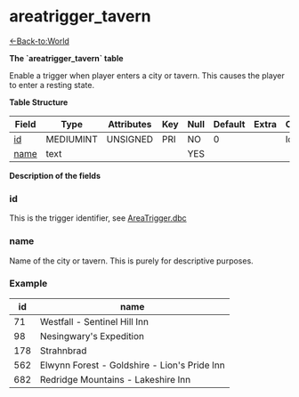 # areatrigger\_tavern

[<-Back-to:World](database-world)

**The \`areatrigger\_tavern\` table**

Enable a trigger when player enters a city or tavern. This causes the player to enter a resting state.

**Table Structure**

| Field     | Type      | Attributes | Key | Null | Default | Extra | Comment    |
| --------- | --------- | ---------- | --- | ---- | ------- | ----- | ---------- |
| [id][1]   | MEDIUMINT | UNSIGNED   | PRI | NO   | 0       |       | Identifier |
| [name][2] | text      |            |     | YES  |         |       |            |

[1]: #id
[2]: #name

**Description of the fields**

### id

This is the trigger identifier, see [AreaTrigger.dbc](DBC-AreaTrigger)

### name

Name of the city or tavern. This is purely for descriptive purposes.

### Example

| id  | name                                         |
| --- | -------------------------------------------- |
| 71  | Westfall - Sentinel Hill Inn                 |
| 98  | Nesingwary's Expedition                      |
| 178 | Strahnbrad                                   |
| 562 | Elwynn Forest - Goldshire - Lion's Pride Inn |
| 682 | Redridge Mountains - Lakeshire Inn           |
